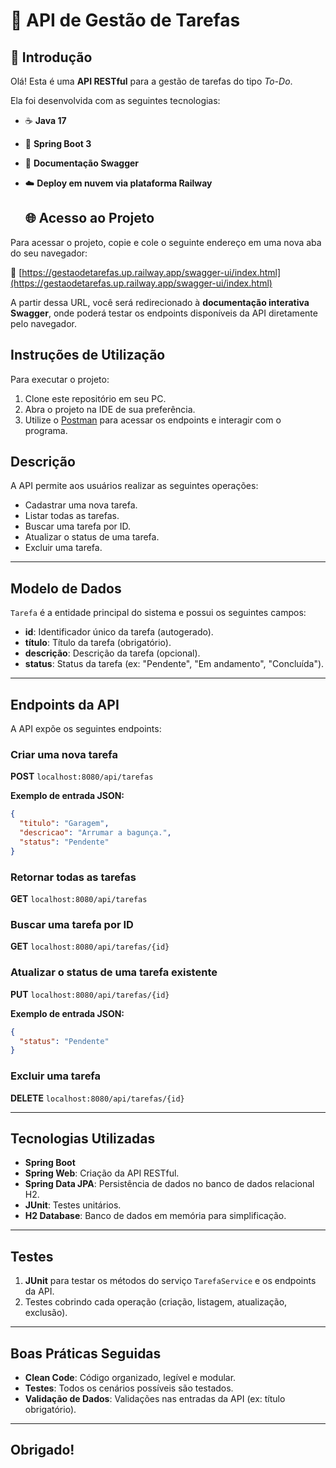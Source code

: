 # 📝 API de Gestão de Tarefas

## 📌 Introdução

Olá! Esta é uma **API RESTful** para a gestão de tarefas do tipo *To-Do*.

Ela foi desenvolvida com as seguintes tecnologias:

- ☕ **Java 17**
- 🌱 **Spring Boot 3**
- 📄 **Documentação Swagger**
- ☁️ **Deploy em nuvem via plataforma Railway**

  ## 🌐 Acesso ao Projeto

Para acessar o projeto, copie e cole o seguinte endereço em uma nova aba do seu navegador:

🔗 [https://gestaodetarefas.up.railway.app/swagger-ui/index.html](https://gestaodetarefas.up.railway.app/swagger-ui/index.html)

A partir dessa URL, você será redirecionado à **documentação interativa Swagger**, onde poderá testar os endpoints disponíveis da API diretamente pelo navegador.



## Instruções de Utilização
Para executar o projeto:
1. Clone este repositório em seu PC.
2. Abra o projeto na IDE de sua preferência.
3. Utilize o [Postman](https://www.postman.com) para acessar os endpoints e interagir com o programa.

## Descrição
A API permite aos usuários realizar as seguintes operações:
- Cadastrar uma nova tarefa.
- Listar todas as tarefas.
- Buscar uma tarefa por ID.
- Atualizar o status de uma tarefa.
- Excluir uma tarefa.

---

## Modelo de Dados
`Tarefa` é a entidade principal do sistema e possui os seguintes campos:
- **id**: Identificador único da tarefa (autogerado).
- **título**: Título da tarefa (obrigatório).
- **descrição**: Descrição da tarefa (opcional).
- **status**: Status da tarefa (ex: "Pendente", "Em andamento", "Concluída").

---

## Endpoints da API
A API expõe os seguintes endpoints:

### Criar uma nova tarefa
**POST** `localhost:8080/api/tarefas`

**Exemplo de entrada JSON:**
```json
{
  "titulo": "Garagem",
  "descricao": "Arrumar a bagunça.",
  "status": "Pendente"
}
```

### Retornar todas as tarefas
**GET** `localhost:8080/api/tarefas`

### Buscar uma tarefa por ID
**GET** `localhost:8080/api/tarefas/{id}`

### Atualizar o status de uma tarefa existente
**PUT** `localhost:8080/api/tarefas/{id}`

**Exemplo de entrada JSON:**
```json
{
  "status": "Pendente"
}
```

### Excluir uma tarefa
**DELETE** `localhost:8080/api/tarefas/{id}`

---

## Tecnologias Utilizadas
- **Spring Boot**
- **Spring Web**: Criação da API RESTful.
- **Spring Data JPA**: Persistência de dados no banco de dados relacional H2.
- **JUnit**: Testes unitários.
- **H2 Database**: Banco de dados em memória para simplificação.

---

## Testes
1. **JUnit** para testar os métodos do serviço `TarefaService` e os endpoints da API.
2. Testes cobrindo cada operação (criação, listagem, atualização, exclusão).

---

## Boas Práticas Seguidas
- **Clean Code**: Código organizado, legível e modular.
- **Testes**: Todos os cenários possíveis são testados.
- **Validação de Dados**: Validações nas entradas da API (ex: título obrigatório).

---

## Obrigado!

